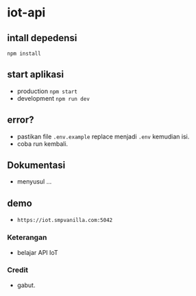# iot-api

## intall depedensi
```npm install```

## start aplikasi
- production
```npm start```
- development
```npm run dev```

## error?
- pastikan file ```.env.example``` replace menjadi ```.env``` kemudian isi.
- coba run kembali.

## Dokumentasi
- menyusul ...

## demo
- ```https://iot.smpvanilla.com:5042```

### Keterangan
- belajar API IoT


### Credit
- gabut.